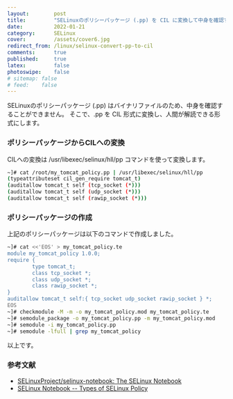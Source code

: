 ```yaml
---
layout:        post
title:         "SELinuxのポリシーパッケージ (.pp) を CIL に変換して中身を確認する"
date:          2022-01-21
category:      SELinux
cover:         /assets/cover6.jpg
redirect_from: /linux/selinux-convert-pp-to-cil
comments:      true
published:     true
latex:         false
photoswipe:    false
# sitemap: false
# feed:    false
---
```


SELinuxのポリシーパッケージ (.pp) はバイナリファイルのため、中身を確認することができません。
そこで、.pp を CIL 形式に変換し、人間が解読できる形式にします。

### ポリシーパッケージからCILへの変換
CILへの変換は /usr/libexec/selinux/hll/pp コマンドを使って変換します。
```bash
~]# cat /root/my_tomcat_policy.pp | /usr/libexec/selinux/hll/pp
(typeattributeset cil_gen_require tomcat_t)
(auditallow tomcat_t self (tcp_socket (*)))
(auditallow tomcat_t self (udp_socket (*)))
(auditallow tomcat_t self (rawip_socket (*)))
```

### ポリシーパッケージの作成
上記のポリシーパッケージは以下のコマンドで作成しました。
```bash
~]# cat <<'EOS' > my_tomcat_policy.te
module my_tomcat_policy 1.0.0;
require {
        type tomcat_t;
        class tcp_socket *;
        class udp_socket *;
        class rawip_socket *;
}
auditallow tomcat_t self:{ tcp_socket udp_socket rawip_socket } *;
EOS
~]# checkmodule -M -m -o my_tomcat_policy.mod my_tomcat_policy.te
~]# semodule_package -o my_tomcat_policy.pp -m my_tomcat_policy.mod
~]# semodule -i my_tomcat_policy.pp
~]# semodule -lfull | grep my_tomcat_policy
```

以上です。

### 参考文献
- [SELinuxProject/selinux-notebook: The SELinux Notebook](https://github.com/SELinuxProject/selinux-notebook)
- [SELinux Notebook -- Types of SELinux Policy](https://github.com/SELinuxProject/selinux-notebook/blob/main/src/types_of_policy.md)

